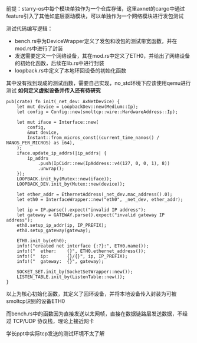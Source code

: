 前提：starry-os中每个模块单独作为一个仓库存储，这里axnet的cargo中通过feature引入了其他如底层驱动模块，可以单独作为一个网络模块进行发包测试

测试代码编写逻辑：
- bench.rs中为DeviceWrapper定义了发包和收包的测试带宽函数，并在mod.rs中进行了封装
- 发送需要定义一个网络设备，其在mod.rs中定义了ETH0，并给出了网络设备的初始化函数，后续在lib.rs中进行封装
- loopback.rs中定义了本地环回设备的初始化函数

其中没有找到现成的测试函数，需要自己实现，no_std环境下应该使用qemu进行测试
**如何定义虚拟设备并传入还有待研究**

```
pub(crate) fn init(_net_dev: AxNetDevice) {
    let mut device = LoopbackDev::new(Medium::Ip);
    let config = Config::new(smoltcp::wire::HardwareAddress::Ip);

    let mut iface = Interface::new(
        config,
        &mut device,
        Instant::from_micros_const((current_time_nanos() / NANOS_PER_MICROS) as i64),
    );
    iface.update_ip_addrs(|ip_addrs| {
        ip_addrs
            .push(IpCidr::new(IpAddress::v4(127, 0, 0, 1), 8))
            .unwrap();
    });
    LOOPBACK.init_by(Mutex::new(iface));
    LOOPBACK_DEV.init_by(Mutex::new(device));

    let ether_addr = EthernetAddress(_net_dev.mac_address().0);
    let eth0 = InterfaceWrapper::new("eth0", _net_dev, ether_addr);

    let ip = IP.parse().expect("invalid IP address");
    let gateway = GATEWAY.parse().expect("invalid gateway IP address");
    eth0.setup_ip_addr(ip, IP_PREFIX);
    eth0.setup_gateway(gateway);

    ETH0.init_by(eth0);
    info!("created net interface {:?}:", ETH0.name());
    info!("  ether:    {}", ETH0.ethernet_address());
    info!("  ip:       {}/{}", ip, IP_PREFIX);
    info!("  gateway:  {}", gateway);

    SOCKET_SET.init_by(SocketSetWrapper::new());
    LISTEN_TABLE.init_by(ListenTable::new());
}
```
以上为核心初始化函数，其定义了回环设备，并将本地设备传入封装为可被smoltcp识别的设备ETH0

而bench.rs中的函数因为直接发送以太网帧，直接在数据链路层发送数据，不经过 TCP/UDP 协议栈，理论上接近网卡

学长ppt中实际tcp发送的测试环境不太了解